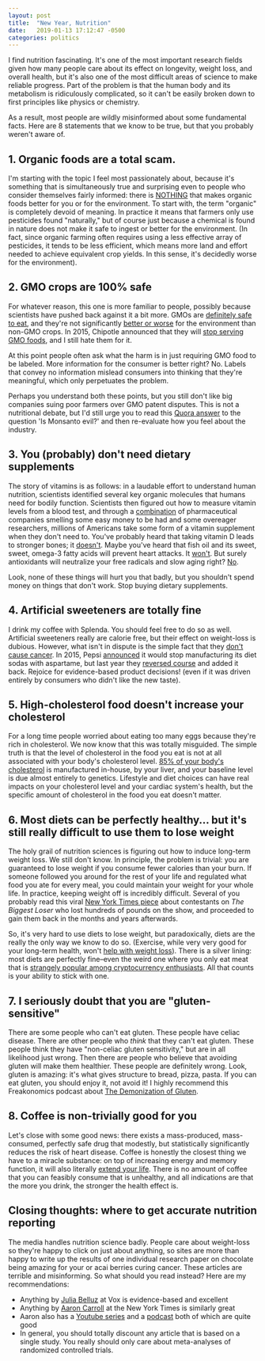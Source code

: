 ```yaml
---
layout: post
title:  "New Year, Nutrition"
date:   2019-01-13 17:12:47 -0500
categories: politics
---
```


I find nutrition fascinating. It's one of the most important research fields given how many people care about its effect on longevity, weight loss, and overall health, but it's also one of the most difficult areas of science to make reliable progress. Part of the problem is that the human body and its metabolism is ridiculously complicated, so it can't be easily broken down to first principles like physics or chemistry.

As a result, most people are wildly misinformed about some fundamental facts. Here are 8 statements that we know to be true, but that you probably weren't aware of.

<!--more-->

## 1. Organic foods are a total scam.

I'm starting with the topic I feel most passionately about, because it's something that is simultaneously true and surprising even to people who consider themselves fairly informed: there is [NOTHING](https://www.vox.com/2014/7/16/5899347/organic-produce-debate-healthier-more-nutritious) that makes organic foods better for you or for the environment. To start with, the term "organic" is completely devoid of meaning. In practice it means that farmers only use pesticides found "naturally," but of course just because a chemical is found in nature does not make it safe to ingest or better for the environment. (In fact, since organic farming often requires using a less effective array of pesticides, it tends to be less efficient, which means more land and effort needed to achieve equivalent crop yields. In this sense, it's decidedly worse for the environment).

## 2. GMO crops are 100% safe

For whatever reason, this one is more familiar to people, possibly because scientists have pushed back against it a bit more. GMOs are [definitely safe to eat](https://www.vox.com/2014/11/3/18092736/are-gmos-safe-to-eat), and they're not significantly [better or worse](https://www.vox.com/2014/11/3/18092738/are-gm-crops-good-or-bad-for-the-environment) for the environment than non-GMO crops. In 2015, Chipotle announced that they will [stop serving GMO foods](https://www.vox.com/2015/4/27/8505167/chipotle-GMOs), and I still hate them for it.

At this point people often ask what the harm is in just requiring GMO food to be labeled. More information for the consumer is better right? No. Labels that convey no information mislead consumers into thinking that they're meaningful, which only perpetuates the problem.

Perhaps you understand both these points, but you still don't like big companies suing poor farmers over GMO patent disputes. This is not a nutritional debate, but I'd still urge you to read this [Quora answer](https://www.quora.com/Is-Monsanto-evil) to the question 'Is Monsanto evil?' and then re-evaluate how you feel about the industry.

## 3. You (probably) don't need dietary supplements

The story of vitamins is as follows: in a laudable effort to understand human nutrition, scientists identified several key organic molecules that humans need for bodily function. Scientists then figured out how to measure vitamin levels from a blood test, and through a [combination](https://www.nytimes.com/2018/08/18/business/vitamin-d-michael-holick.html) of pharmaceutical companies smelling some easy money to be had and some overeager researchers, millions of Americans take some form of a vitamin supplement when they don't need to. You've probably heard that taking vitamin D leads to stronger bones; it [doesn't](https://www.vox.com/2018/10/4/17933880/vitamin-d-health-sun-diet). Maybe you've heard that fish oil and its sweet, sweet, omega-3 fatty acids will prevent heart attacks. It [won't](https://www.vox.com/2018/11/19/18097613/benefits-fish-oil-supplements). But surely antioxidants will neutralize your free radicals and slow aging right? [No](https://www.ncbi.nlm.nih.gov/pubmed/24045742).

Look, none of these things will hurt you that badly, but you shouldn't spend money on things that don't work. Stop buying dietary supplements.

## 4. Artificial sweeteners are totally fine

I drink my coffee with Splenda. You should feel free to do so as well. Artificial sweeteners really are calorie free, but their effect on weight-loss is dubious. However, what isn't in dispute is the simple fact that they [don't cause cancer](https://www.youtube.com/watch?v=Mf82FfX-wuU). In 2015, Pepsi [announced](https://www.vox.com/2015/4/25/8494707/aspartame-dangerous) it would stop manufacturing its diet sodas with aspartame, but last year they [reversed course](https://adage.com/article/cmo-strategy/reversing-diet-pepsi-aspartame/312432/) and added it back. Rejoice for evidence-based product decisions! (even if it was driven entirely by consumers who didn't like the new taste).

## 5. High-cholesterol food doesn't increase your cholesterol

For a long time people worried about eating too many eggs because they're rich in cholesterol. We now know that this was totally misguided. The simple truth is that the level of cholesterol in the food you eat is not at all associated with your body's cholesterol level. [85% of your body's cholesterol](https://health.clevelandclinic.org/why-you-should-no-longer-worry-about-cholesterol-in-food/) is manufactured in-house, by your liver, and your baseline level is due almost entirely to genetics. Lifestyle and diet choices can have real impacts on your cholesterol level and your cardiac system's health, but the specific amount of cholesterol in the food you eat doesn't matter.

## 6. Most diets can be perfectly healthy... but it's still really difficult to use them to lose weight

The holy grail of nutrition sciences is figuring out how to induce long-term weight loss. We still don't know. In principle, the problem is trivial: you are guaranteed to lose weight if you consume fewer calories than your burn. If someone followed you around for the rest of your life and regulated what food you ate for every meal, you could maintain your weight for your whole life. In practice, keeping weight off is incredibly difficult. Several of you probably read this viral [New York Times piece](https://www.nytimes.com/2016/05/02/health/biggest-loser-weight-loss.html) about contestants on *The Biggest Loser* who lost hundreds of pounds on the show, and proceeded to gain them back in the months and years afterwards.

So, it's very hard to use diets to lose weight, but paradoxically, diets are the really the only way we know to do so. (Exercise, while very very good for your long-term health, won't [help with weight loss](https://www.vox.com/2016/4/28/11518804/weight-loss-exercise-myth-burn-calories)). There is a silver lining: most diets are perfectly fine–even the weird one where you only eat meat that is [strangely popular among cryptocurrency enthusiasts](https://motherboard.vice.com/en_us/article/ne74nw/inside-the-world-of-the-bitcoin-carnivores). All that counts is your ability to stick with one.

## 7. I seriously doubt that you are "gluten-sensitive"

There are some people who can't eat gluten. These people have celiac disease. There are other people who *think* that they can't eat gluten. These people think they have "non-celiac gluten sensitivity," but are in all likelihood just wrong. Then there are people who believe that avoiding gluten will make them healthier. These people are definitely wrong. Look, gluten is amazing: it's what gives structure to bread, pizza, pasta. If you can eat gluten, you should enjoy it, not avoid it! I highly recommend this Freakonomics podcast about [The Demonization of Gluten](http://freakonomics.com/podcast/demonization-gluten/).

## 8. Coffee is non-trivially good for you

Let's close with some good news: there exists a mass-produced, mass-consumed, perfectly safe drug that modestly, but statistically significantly reduces the risk of heart disease. Coffee is honestly the closest thing we have to a miracle substance: on top of increasing energy and memory function, it will also literally [extend your life](https://www.youtube.com/watch?v=ly1NjibK79U). There is no amount of coffee that you can feasibly consume that is unhealthy, and all indications are that the more you drink, the stronger the health effect is.

## Closing thoughts: where to get accurate nutrition reporting

The media handles nutrition science badly. People care about weight-loss so they're happy to click on just about anything, so sites are more than happy to write up the results of one individual research paper on chocolate being amazing for your or acai berries curing cancer. These articles are terrible and misinforming. So what should you read instead? Here are my recommendations:

 * Anything by [Julia Belluz](https://www.vox.com/authors/julia-belluz) at Vox is evidence-based and excellent
 * Anything by [Aaron Carroll](https://www.nytimes.com/by/aaron-e-carroll) at the New York Times is similarly great
 * Aaron also has a [Youtube series](https://www.youtube.com/user/thehealthcaretriage) and a [podcast](https://itunes.apple.com/us/podcast/healthcare-triage-podcast/id999134849?mt=2) both of which are quite good
 * In general, you should totally discount any article that is based on a single study. You really should only care about meta-analyses of randomized controlled trials.
